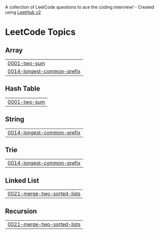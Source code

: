 A collection of LeetCode questions to ace the coding interview! - Created using [LeetHub v2](https://github.com/arunbhardwaj/LeetHub-2.0)
<!---LeetCode Topics Start-->
# LeetCode Topics
## Array
|  |
| ------- |
| [0001-two-sum](https://github.com/Hayatkheyredin/leetcode-solutions/tree/master/0001-two-sum) |
| [0014-longest-common-prefix](https://github.com/Hayatkheyredin/leetcode-solutions/tree/master/0014-longest-common-prefix) |
## Hash Table
|  |
| ------- |
| [0001-two-sum](https://github.com/Hayatkheyredin/leetcode-solutions/tree/master/0001-two-sum) |
## String
|  |
| ------- |
| [0014-longest-common-prefix](https://github.com/Hayatkheyredin/leetcode-solutions/tree/master/0014-longest-common-prefix) |
## Trie
|  |
| ------- |
| [0014-longest-common-prefix](https://github.com/Hayatkheyredin/leetcode-solutions/tree/master/0014-longest-common-prefix) |
## Linked List
|  |
| ------- |
| [0021-merge-two-sorted-lists](https://github.com/Hayatkheyredin/leetcode-solutions/tree/master/0021-merge-two-sorted-lists) |
## Recursion
|  |
| ------- |
| [0021-merge-two-sorted-lists](https://github.com/Hayatkheyredin/leetcode-solutions/tree/master/0021-merge-two-sorted-lists) |
<!---LeetCode Topics End-->